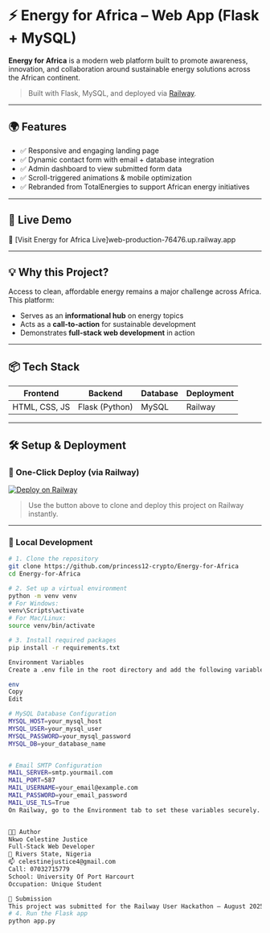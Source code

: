 # ⚡ Energy for Africa – Web App (Flask + MySQL)

**Energy for Africa** is a modern web platform built to promote awareness, innovation, and collaboration around sustainable energy solutions across the African continent.

> Built with Flask, MySQL, and deployed via [Railway](https://railway.app).

---

## 🌍 Features

- ✅ Responsive and engaging landing page
- ✅ Dynamic contact form with email + database integration
- ✅ Admin dashboard to view submitted form data
- ✅ Scroll-triggered animations & mobile optimization
- ✅ Rebranded from TotalEnergies to support African energy initiatives

---

## 🚀 Live Demo

🔗 [Visit Energy for Africa Live]web-production-76476.up.railway.app

---

## 💡 Why this Project?

Access to clean, affordable energy remains a major challenge across Africa. This platform:

- Serves as an **informational hub** on energy topics
- Acts as a **call-to-action** for sustainable development
- Demonstrates **full-stack web development** in action

---

## 📦 Tech Stack

| Frontend       | Backend       | Database | Deployment |
|----------------|---------------|----------|------------|
| HTML, CSS, JS  | Flask (Python)| MySQL    | Railway    |

---

## 🛠️ Setup & Deployment

### 🔗 One-Click Deploy (via Railway)

[![Deploy on Railway](https://railway.com/button.svg)](https://railway.com/deploy/72KWGM?referralCode=yi_Rfl)

> Use the button above to clone and deploy this project on Railway instantly.

---

### 🧪 Local Development

```bash
# 1. Clone the repository
git clone https://github.com/princess12-crypto/Energy-for-Africa
cd Energy-for-Africa

# 2. Set up a virtual environment
python -m venv venv
# For Windows:
venv\Scripts\activate
# For Mac/Linux:
source venv/bin/activate

# 3. Install required packages
pip install -r requirements.txt

Environment Variables
Create a .env file in the root directory and add the following variables:

env
Copy
Edit

# MySQL Database Configuration
MYSQL_HOST=your_mysql_host
MYSQL_USER=your_mysql_user
MYSQL_PASSWORD=your_mysql_password
MYSQL_DB=your_database_name


# Email SMTP Configuration
MAIL_SERVER=smtp.yourmail.com
MAIL_PORT=587
MAIL_USERNAME=your_email@example.com
MAIL_PASSWORD=your_email_password
MAIL_USE_TLS=True
On Railway, go to the Environment tab to set these variables securely.


👨‍💻 Author
Nkwo Celestine Justice
Full-Stack Web Developer
📍 Rivers State, Nigeria
📫 celestinejustice4@gmail.com
Call: 07032715779
School: University Of Port Harcourt
Occupation: Unique Student

🏁 Submission
This project was submitted for the Railway User Hackathon – August 2025.
# 4. Run the Flask app
python app.py
